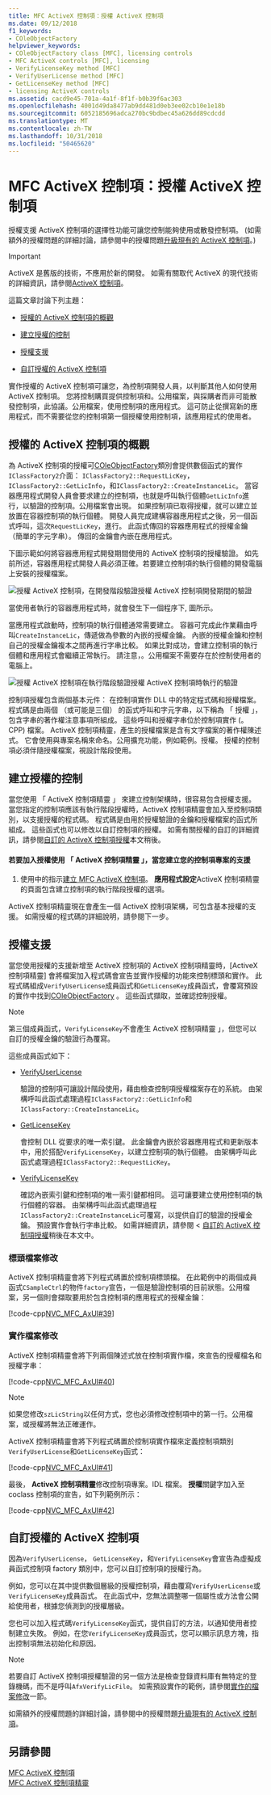 ```yaml
---
title: MFC ActiveX 控制項：授權 ActiveX 控制項
ms.date: 09/12/2018
f1_keywords:
- COleObjectFactory
helpviewer_keywords:
- COleObjectFactory class [MFC], licensing controls
- MFC ActiveX controls [MFC], licensing
- VerifyLicenseKey method [MFC]
- VerifyUserLicense method [MFC]
- GetLicenseKey method [MFC]
- licensing ActiveX controls
ms.assetid: cacd9e45-701a-4a1f-8f1f-b0b39f6ac303
ms.openlocfilehash: 4001d49da8477ab9dd481d0eb3ee02cb10e1e18b
ms.sourcegitcommit: 6052185696adca270bc9bdbec45a626dd89cdcdd
ms.translationtype: MT
ms.contentlocale: zh-TW
ms.lasthandoff: 10/31/2018
ms.locfileid: "50465620"
---
```

# <a name="mfc-activex-controls-licensing-an-activex-control"></a>MFC ActiveX 控制項：授權 ActiveX 控制項

授權支援 ActiveX 控制項的選擇性功能可讓您控制能夠使用或散發控制項。 (如需額外的授權問題的詳細討論，請參閱中的授權問題[升級現有的 ActiveX 控制項](../mfc/upgrading-an-existing-activex-control.md)。)

>[!IMPORTANT]
> ActiveX 是舊版的技術，不應用於新的開發。 如需有關取代 ActiveX 的現代技術的詳細資訊，請參閱[ActiveX 控制項](activex-controls.md)。

這篇文章討論下列主題：

- [授權的 ActiveX 控制項的概觀](#_core_overview_of_activex_control_licensing)

- [建立授權的控制](#_core_creating_a_licensed_control)

- [授權支援](#_core_licensing_support)

- [自訂授權的 ActiveX 控制項](#_core_customizing_the_licensing_of_an_activex_control)

實作授權的 ActiveX 控制項可讓您，為控制項開發人員，以判斷其他人如何使用 ActiveX 控制項。 您將控制購買提供控制項和。公用檔案，與採購者而非可能散發控制項，此協議。公用檔案，使用控制項的應用程式。 這可防止從撰寫新的應用程式，而不需要從您的控制項第一個授權使用控制項，該應用程式的使用者。

##  <a name="_core_overview_of_activex_control_licensing"></a> 授權的 ActiveX 控制項的概觀

為 ActiveX 控制項的授權可[COleObjectFactory](../mfc/reference/coleobjectfactory-class.md)類別會提供數個函式的實作`IClassFactory2`介面： `IClassFactory2::RequestLicKey`， `IClassFactory2::GetLicInfo`，和`IClassFactory2::CreateInstanceLic`。 當容器應用程式開發人員會要求建立的控制項，也就是呼叫執行個體`GetLicInfo`進行，以驗證的控制項。公用檔案會出現。 如果控制項已取得授權，就可以建立並放置在容器控制項的執行個體。 開發人員完成建構容器應用程式之後，另一個函式呼叫，這次`RequestLicKey`，進行。 此函式傳回的容器應用程式的授權金鑰 （簡單的字元字串）。 傳回的金鑰會內嵌在應用程式。

下圖示範如何將容器應用程式開發期間使用的 ActiveX 控制項的授權驗證。 如先前所述，容器應用程式開發人員必須正確。若要建立控制項的執行個體的開發電腦上安裝的授權檔案。

![授權 ActiveX 控制項，在開發階段驗證](../mfc/media/vc374d1.gif "vc374d1")授權 ActiveX 控制項開發期間的驗證

當使用者執行的容器應用程式時，就會發生下一個程序下, 圖所示。

當應用程式啟動時，控制項的執行個體通常需要建立。 容器可完成此作業藉由呼叫`CreateInstanceLic`，傳遞做為參數的內嵌的授權金鑰。 內嵌的授權金鑰和控制自己的授權金鑰複本之間再進行字串比較。 如果比對成功，會建立控制項的執行個體和應用程式會繼續正常執行。 請注意，。公用檔案不需要存在於控制使用者的電腦上。

![授權 ActiveX 控制項在執行階段驗證](../mfc/media/vc374d2.gif "vc374d2")授權 ActiveX 控制項時執行的驗證

控制項授權包含兩個基本元件： 在控制項實作 DLL 中的特定程式碼和授權檔案。 程式碼是由兩個 （或可能是三個） 的函式呼叫和字元字串，以下稱為 「 授權 」，包含字串的著作權注意事項所組成。 這些呼叫和授權字串位於控制項實作 (。CPP) 檔案。 ActiveX 控制項精靈，產生的授權檔案是含有文字檔案的著作權陳述式。 它會使用與專案名稱來命名。公用擴充功能，例如範例。授權。 授權的控制項必須伴隨授權檔案，視設計階段使用。

##  <a name="_core_creating_a_licensed_control"></a> 建立授權的控制

當您使用 「 ActiveX 控制項精靈 」 來建立控制架構時，很容易包含授權支援。 當您指定的控制項應該有執行階段授權時，ActiveX 控制項精靈會加入至控制項類別，以支援授權的程式碼。 程式碼是由用於授權驗證的金鑰和授權檔案的函式所組成。 這些函式也可以修改以自訂控制項的授權。 如需有關授權的自訂的詳細資訊，請參閱[自訂的 ActiveX 控制項授權](#_core_customizing_the_licensing_of_an_activex_control)本文稍後。

#### <a name="to-add-support-for-licensing-with-the-activex-control-wizard-when-you-create-your-control-project"></a>若要加入授權使用 「 ActiveX 控制項精靈 」，當您建立您的控制項專案的支援

1. 使用中的指示[建立 MFC ActiveX 控制項](../mfc/reference/creating-an-mfc-activex-control.md)。 **應用程式設定**ActiveX 控制項精靈的頁面包含建立控制項的執行階段授權的選項。

ActiveX 控制項精靈現在會產生一個 ActiveX 控制項架構，可包含基本授權的支援。 如需授權的程式碼的詳細說明，請參閱下一步。

##  <a name="_core_licensing_support"></a> 授權支援

當您使用授權的支援新增至 ActiveX 控制項的 ActiveX 控制項精靈時，[ActiveX 控制項精靈] 會將檔案加入程式碼會宣告並實作授權的功能來控制標頭和實作。 此程式碼組成`VerifyUserLicense`成員函式和`GetLicenseKey`成員函式，會覆寫預設的實作中找到[COleObjectFactory](../mfc/reference/coleobjectfactory-class.md) 。 這些函式擷取，並確認控制授權。

> [!NOTE]
>  第三個成員函式，`VerifyLicenseKey`不會產生 ActiveX 控制項精靈 」，但您可以自訂的授權金鑰的驗證行為覆寫。

這些成員函式如下：

- [VerifyUserLicense](../mfc/reference/coleobjectfactory-class.md#verifyuserlicense)

   驗證的控制項可讓設計階段使用，藉由檢查控制項授權檔案存在的系統。 由架構呼叫此函式處理過程`IClassFactory2::GetLicInfo`和`IClassFactory::CreateInstanceLic`。

- [GetLicenseKey](../mfc/reference/coleobjectfactory-class.md#getlicensekey)

   會控制 DLL 從要求的唯一索引鍵。 此金鑰會內嵌於容器應用程式和更新版本中，用於搭配`VerifyLicenseKey`，以建立控制項的執行個體。 由架構呼叫此函式處理過程`IClassFactory2::RequestLicKey`。

- [VerifyLicenseKey](../mfc/reference/coleobjectfactory-class.md#verifylicensekey)

   確認內嵌索引鍵和控制項的唯一索引鍵都相同。 這可讓要建立使用控制項的執行個體的容器。 由架構呼叫此函式處理過程`IClassFactory2::CreateInstanceLic`可覆寫，以提供自訂的驗證的授權金鑰。 預設實作會執行字串比較。 如需詳細資訊，請參閱 <<c0> [ 自訂的 ActiveX 控制項授權](#_core_customizing_the_licensing_of_an_activex_control)稍後在本文中。

###  <a name="_core_header_file_modifications"></a> 標頭檔案修改

ActiveX 控制項精靈會將下列程式碼置於控制項標頭檔。 在此範例中的兩個成員函式`CSampleCtrl`的物件`factory`宣告，一個是驗證控制項的目前狀態。公用檔案，另一個則會擷取要用於包含控制項的應用程式的授權金鑰：

[!code-cpp[NVC_MFC_AxUI#39](../mfc/codesnippet/cpp/mfc-activex-controls-licensing-an-activex-control_1.h)]

###  <a name="_core_implementation_file_modifications"></a> 實作檔案修改

ActiveX 控制項精靈會將下列兩個陳述式放在控制項實作檔，來宣告的授權檔名和授權字串：

[!code-cpp[NVC_MFC_AxUI#40](../mfc/codesnippet/cpp/mfc-activex-controls-licensing-an-activex-control_2.cpp)]

> [!NOTE]
>  如果您修改`szLicString`以任何方式，您也必須修改控制項中的第一行。公用檔案，或授權將無法正確運作。

ActiveX 控制項精靈會將下列程式碼置於控制項實作檔來定義控制項類別`VerifyUserLicense`和`GetLicenseKey`函式：

[!code-cpp[NVC_MFC_AxUI#41](../mfc/codesnippet/cpp/mfc-activex-controls-licensing-an-activex-control_3.cpp)]

最後， **ActiveX 控制項精靈**修改控制項專案。IDL 檔案。 **授權**關鍵字加入至 coclass 控制項的宣告，如下列範例所示：

[!code-cpp[NVC_MFC_AxUI#42](../mfc/codesnippet/cpp/mfc-activex-controls-licensing-an-activex-control_4.idl)]

##  <a name="_core_customizing_the_licensing_of_an_activex_control"></a> 自訂授權的 ActiveX 控制項

因為`VerifyUserLicense`， `GetLicenseKey`，和`VerifyLicenseKey`會宣告為虛擬成員函式控制項 factory 類別中，您可以自訂控制項的授權行為。

例如，您可以在其中提供數個層級的授權控制項，藉由覆寫`VerifyUserLicense`或`VerifyLicenseKey`成員函式。 在此函式中，您無法調整哪一個屬性或方法會公開給使用者，根據您偵測到的授權層級。

您也可以加入程式碼`VerifyLicenseKey`函式，提供自訂的方法，以通知使用者控制建立失敗。 例如，在您`VerifyLicenseKey`成員函式，您可以顯示訊息方塊，指出控制項無法初始化和原因。

> [!NOTE]
>  若要自訂 ActiveX 控制項授權驗證的另一個方法是檢查登錄資料庫有無特定的登錄機碼，而不是呼叫`AfxVerifyLicFile`。 如需預設實作的範例，請參閱[實作的檔案修改](#_core_implementation_file_modifications)一節。

如需額外的授權問題的詳細討論，請參閱中的授權問題[升級現有的 ActiveX 控制項](../mfc/upgrading-an-existing-activex-control.md)。

## <a name="see-also"></a>另請參閱

[MFC ActiveX 控制項](../mfc/mfc-activex-controls.md)<br/>
[MFC ActiveX 控制項精靈](../mfc/reference/mfc-activex-control-wizard.md)

